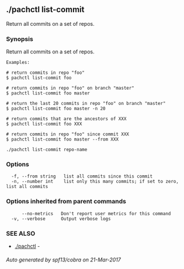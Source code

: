 ## ./pachctl list-commit

Return all commits on a set of repos.

### Synopsis


Return all commits on a set of repos.

	Examples:

	# return commits in repo "foo"
	$ pachctl list-commit foo

	# return commits in repo "foo" on branch "master"
	$ pachctl list-commit foo master

	# return the last 20 commits in repo "foo" on branch "master"
	$ pachctl list-commit foo master -n 20

	# return commits that are the ancestors of XXX
	$ pachctl list-commit foo XXX

	# return commits in repo "foo" since commit XXX
	$ pachctl list-commit foo master --from XXX
	

```
./pachctl list-commit repo-name
```

### Options

```
  -f, --from string   list all commits since this commit
  -n, --number int    list only this many commits; if set to zero, list all commits
```

### Options inherited from parent commands

```
      --no-metrics   Don't report user metrics for this command
  -v, --verbose      Output verbose logs
```

### SEE ALSO
* [./pachctl](./pachctl.md)	 - 

###### Auto generated by spf13/cobra on 21-Mar-2017
